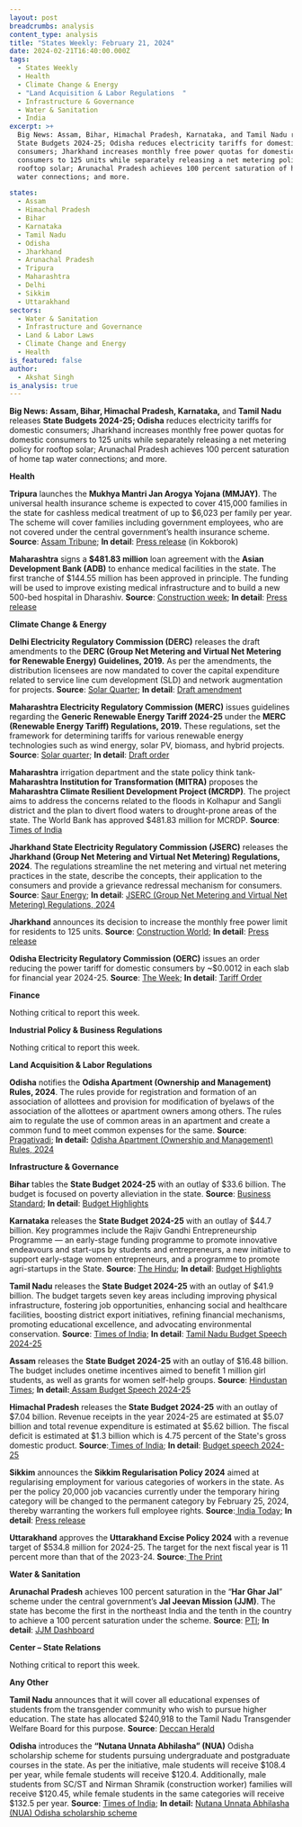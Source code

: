 ```yaml
---
layout: post
breadcrumbs: analysis
content_type: analysis
title: "States Weekly: February 21, 2024"
date: 2024-02-21T16:40:00.000Z
tags:
  - States Weekly
  - Health 
  - Climate Change & Energy
  - "Land Acquisition & Labor Regulations  "
  - Infrastructure & Governance 
  - Water & Sanitation
  - India
excerpt: >+
  Big News: Assam, Bihar, Himachal Pradesh, Karnataka, and Tamil Nadu releases
  State Budgets 2024-25; Odisha reduces electricity tariffs for domestic
  consumers; Jharkhand increases monthly free power quotas for domestic
  consumers to 125 units while separately releasing a net metering policy for
  rooftop solar; Arunachal Pradesh achieves 100 percent saturation of home tap
  water connections; and more.

states:
  - Assam
  - Himachal Pradesh
  - Bihar
  - Karnataka
  - Tamil Nadu
  - Odisha
  - Jharkhand
  - Arunachal Pradesh
  - Tripura
  - Maharashtra
  - Delhi
  - Sikkim
  - Uttarakhand
sectors:
  - Water & Sanitation
  - Infrastructure and Governance
  - Land & Labor Laws
  - Climate Change and Energy
  - Health
is_featured: false
author:
  - Akshat Singh
is_analysis: true
---
```

**Big News: Assam, Bihar, Himachal Pradesh, Karnataka,** and **Tamil Nadu** releases **State Budgets 2024-25; Odisha** reduces electricity tariffs for domestic consumers; Jharkhand increases monthly free power quotas for domestic consumers to 125 units while separately releasing a net metering policy for rooftop solar; Arunachal Pradesh achieves 100 percent saturation of home tap water connections; and more.



**Health** 

**Tripura** launches the **Mukhya Mantri Jan Arogya Yojana (MMJAY)**. The universal health insurance scheme is expected to cover 415,000 families in the state for cashless medical treatment of up to $6,023 per family per year. The scheme will cover families including government employees, who are not covered under the central government’s health insurance scheme. **Source**: [Assam Tribune](https://assamtribune.com/health-and-fitness/tripura-govt-launches-universal-health-insurance-scheme-1520891); **In detail**: [Press release](https://ica.tripura.gov.in/sites/default/files/4874%3D24.pdf) (in Kokborok)



**Maharashtra** signs a **$481.83 million** loan agreement with the **Asian Development Bank (ADB)** to enhance medical facilities in the state. The first tranche of $144.55 million has been approved in principle. The funding will be used to improve existing medical infrastructure and to build a new 500-bed hospital in Dharashiv. **Source**: [Construction week](https://www.constructionweekonline.in/business/adbs-rs-4000-cr-investment-to-boost-maharashtras-healthcare-facilities); **In detail**: [Press release](https://www.adb.org/news/adb-help-improve-access-medical-education-and-quality-and-affordable-tertiary-health-care)



**Climate Change & Energy**

**Delhi Electricity Regulatory Commission (DERC)** releases the draft amendments to the **DERC (Group Net Metering and Virtual Net Metering for Renewable Energy) Guidelines, 2019.** As per the amendments, the distribution licensees are now mandated to cover the capital expenditure related to service line cum development (SLD) and network augmentation for projects. **Source**: [Solar Quarter](https://solarquarter.com/2024/02/16/delhi-electricity-commission-revamps-guidelines-for-group-and-virtual-net-metering-of-renewable-energy/); **In detail**: [Draft amendment](https://www.derc.gov.in/sites/default/files/Draft%20DERC%20%28GNM%20and%20VNM%20for%20RE%29%20%28Fifth%20Amendment%29%20Guidelines%202024.pdf)



**Maharashtra Electricity Regulatory Commission (MERC)** issues guidelines regarding the **Generic Renewable Energy Tariff 2024-25** under the **MERC (Renewable Energy Tariff) Regulations, 2019.** These regulations, set the framework for determining tariffs for various renewable energy technologies such as wind energy, solar PV, biomass, and hybrid projects. **Source**: [Solar quarter](https://solarquarter.com/2024/02/15/maharashtras-generic-renewable-energy-tariff-insights-for-2024-25-and-beyond/); **In detail**: [Draft order](https://merc.gov.in/wp-content/uploads/2024/02/Draft-Order-1.pdf)



**Maharashtra** irrigation department and the state policy think tank- **Maharashtra Institution for Transformation (MITRA)** proposes the **Maharashtra Climate Resilient Development Project (MCRDP)**. The project aims to address the concerns related to the floods in Kolhapur and Sangli district and the plan to divert flood waters to drought-prone areas of the state. The World Bank has approved $481.83 million for MCRDP. **Source**: [Times of India](https://timesofindia.indiatimes.com/city/kolhapur/4000cr-approved-for-climate-resilient-project-in-maharashtra/articleshow/107613212.cms)



**Jharkhand State Electricity Regulatory Commission (JSERC)** releases the **Jharkhand (Group Net Metering and Virtual Net Metering) Regulations, 2024**. The regulations streamline the net metering and virtual net metering practices in the state, describe the concepts, their application to the consumers and provide a grievance redressal mechanism for consumers. **Source**: [Saur Energy](https://www.saurenergy.com/solar-energy-news/jserc-brings-regulation-for-group-net-metering-virtual-net-metering-in-jharkhand); **In detail**: [JSERC (Group Net Metering and Virtual Net Metering) Regulations, 2024](http://www.jserc.org/gnmvnm.pdf)



**Jharkhand** announces its decision to increase the monthly free power limit for residents to 125 units. **Source**: [Construction World](https://www.constructionworld.in/energy-infrastructure/power-and-renewable-energy/jharkhand-raises-free-power-limit-to-125-units/50791); **In detail**: [Press release](https://acrobat.adobe.com/id/urn:aaid:sc:VA6C2:6c6de39a-8601-427f-821d-cc35de2b6d81)



**Odisha Electricity Regulatory Commission (OERC)** issues an order reducing the power tariff for domestic consumers by ~$0.0012 in each slab for financial year 2024-25. **Source**: [The Week](https://www.theweek.in/wire-updates/national/2024/02/13/ces13-od-power-tariff.html); **In detail**: [Tariff Order](https://www.csis.org/analysis/states-weekly-february-21-2024)



**Finance**

Nothing critical to report this week.



**Industrial Policy & Business Regulations**  

Nothing critical to report this week.



**Land Acquisition & Labor Regulations**  

**Odisha** notifies the **Odisha Apartment (Ownership and Management) Rules, 2024**. The rules provide for registration and formation of an association of allottees and provision for modification of byelaws of the association of the allottees or apartment owners among others. The rules aim to regulate the use of common areas in an apartment and create a common fund to meet common expenses for the same. **Source**: [Pragativadi](https://pragativadi.com/odisha-govt-notifies-apartment-ownership-rules-2024-makes-apartment-registration-easy/); **In detail:** [Odisha Apartment (Ownership and Management) Rules, 2024](https://acrobat.adobe.com/id/urn:aaid:sc:VA6C2:acdf5aae-5d8f-4a1e-adf0-5804b353144b)



**Infrastructure & Governance** 

**Bihar** tables the **State Budget 2024-25** with an outlay of $33.6 billion. The budget is focused on poverty alleviation in the state. **Source**: [Business Standard](https://www.business-standard.com/budget/news/bihar-govt-tables-rs-2-79-trillion-budget-in-assembly-for-2024-25-fiscal-124021300840_1.html); **In detail**: [Budget Highlights](https://www.cbgaindia.org/wp-content/uploads/2024/02/Budget-Highlights-2.pdf)



**Karnataka** releases the **State Budget 2024-25** with an outlay of $44.7 billion. Key programmes include the Rajiv Gandhi Entrepreneurship Programme — an early-stage funding programme to promote innovative endeavours and start-ups by students and entrepreneurs, a new initiative to support early-stage women entrepreneurs, and a programme to promote agri-startups in the State. **Source**: [The Hindu](https://www.thehindu.com/news/cities/bangalore/karnataka-budget-three-new-schemes-for-start-ups-announced/article67853289.ece); **In detail**: [Budget Highlights](https://www.livemint.com/news/india/karnataka-cm-siddaramaiah-announces-rs-3-71-lakh-crore-budget-key-highlights-11708063124165.html)



**Tamil Nadu** releases the **State Budget 2024-25** with an outlay of $41.9 billion. The budget targets seven key areas including improving physical infrastructure, fostering job opportunities, enhancing social and healthcare facilities, boosting district export initiatives, refining financial mechanisms, promoting educational excellence, and advocating environmental conservation. **Source**: [Times of India](https://timesofindia.indiatimes.com/education/news/tamil-nadus-2024-budget-key-highlights-for-education-employment-and-infrastructure/articleshow/107816929.cms); **In detail**: [Tamil Nadu Budget Speech 2024-25](https://acrobat.adobe.com/id/urn:aaid:sc:VA6C2:10148c7f-7004-4aeb-ae1b-23b3c4bdc7c3)



**Assam** releases the **State Budget 2024-25** with an outlay of $16.48 billion. The budget includes onetime incentives aimed to benefit 1 million girl students, as well as grants for women self-help groups. **Source**: [Hindustan Times](https://www.hindustantimes.com/cities/others/assam-govt-presents-774-47-crore-deficit-budget-no-new-taxes-proposed-101707798111158.html); **In detail:**[ Assam Budget Speech 2024-25](https://acrobat.adobe.com/id/urn:aaid:sc:VA6C2:59ddd32d-639a-4ed5-8c33-9848054860a3)



**Himachal Pradesh** releases the **State Budget 2024-25** with an outlay of $7.04 billion. Revenue receipts in the year 2024-25 are estimated at $5.07 billion and total revenue expenditure is estimated at $5.62 billion. The fiscal deficit is estimated at $1.3 billion which is 4.75 percent of the State's gross domestic product. **Source**:[ Times of India](https://timesofindia.indiatimes.com/city/shimla/himachal-pradesh-chief-minister-sukhvinder-singh-sukhu-presents-budget-estimates-of-rs-58444-crore-for-the-year-2024-25/articleshow/107776067.cms); **In detail**: [Budget speech 2024-25](https://ebudget.hp.nic.in/Aspx/Anonymous/pdf/FS_Eng_2024.pdf)



**Sikkim** announces the **Sikkim Regularisation Policy 2024** aimed at regularising employment for various categories of workers in the state. As per the policy 20,000 job vacancies currently under the temporary hiring category will be changed to the permanent category by February 25, 2024, thereby warranting the workers full employee rights. **Source**:[ India Today](https://www.indiatodayne.in/sikkim/story/sikkim-cm-announces-regularisation-policy-2024-20000-job-vacancies-to-be-regularised-by-february-25-886473-2024-02-14); **In detail**: [Press release](https://sikkim.gov.in/media/press-release/press-info?name=SIKKIM+LEGISLATIVE+ASSEMBLY+PASSES+FIRST+SUPPLEMENTARY+DEMANDS+FOR+GRANTS)



**Uttarakhand** approves the **Uttarakhand Excise Policy 2024** with a revenue target of $534.8 million for 2024-25. The target for the next fiscal year is 11 percent more than that of the 2023-24. **Source**:[ The Print](https://theprint.in/india/uttarakhand-govt-approves-excise-policy-for-2024-25/1966727/)



**Water & Sanitation**

**Arunachal Pradesh** achieves 100 percent saturation in the “**Har Ghar Jal**” scheme under the central government’s **Jal Jeevan Mission (JJM)**. The state has become the first in the northeast India and the tenth in the country to achieve a 100 percent saturation under the scheme. **Source**: [PTI](https://www.ptinews.com/story/national/arunachal-achieves-100-per-cent-saturation-in-har-ghar-jal-scheme-cm-khandu/1295221); **In detail**: [JJM Dashboard](https://ejalshakti.gov.in/jjmreport/JJMIndia.aspx)



**Center – State Relations** 

Nothing critical to report this week.



**Any Other**

**Tamil Nadu** announces that it will cover all educational expenses of students from the transgender community who wish to pursue higher education. The state has allocated $240,918 to the Tamil Nadu Transgender Welfare Board for this purpose. **Source**: [Deccan Herald](https://www.deccanherald.com/india/tamil-nadu/tamil-nadu-govt-to-cover-educational-expenses-of-transgender-students-2900510)



**Odisha** introduces the **“Nutana Unnata Abhilasha” (NUA)** Odisha scholarship scheme for students pursuing undergraduate and postgraduate courses in the state. As per the initiative, male students will receive $108.4 per year, while female students will receive $120.4. Additionally, male students from SC/ST and Nirman Shramik (construction worker) families will receive $120.45, while female students in the same categories will receive $132.5 per year. **Source**: [Times of India](https://timesofindia.indiatimes.com/education/news/odisha-govt-launches-nua-o-scholarship-for-ug-pg-students-rs-10000-financial-assistance-annually/articleshow/107692185.cms); **In detail:** [Nutana Unnata Abhilasha (NUA) Odisha scholarship scheme](https://odisha.gov.in/sites/default/files/2023-10/NUA%20Odisha%20Scheme_1.pdf)
